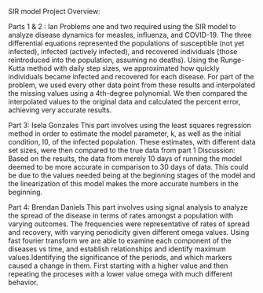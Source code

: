 SIR model Project Overview:

Parts 1 & 2 : Ian
Problems one and two required using the SIR model to analyze disease dynamics for measles, influenza, and COVID-19. The three differential equations represented the populations of susceptible (not yet infected), infected (actively infected), and recovered individuals (those reintroduced into the population, assuming no deaths).
Using the Runge-Kutta method with daily step sizes, we approximated how quickly individuals became infected and recovered for each disease. For part of the problem, we used every other data point from these results and interpolated the missing values using a 4th-degree polynomial. We then compared the interpolated values to the original data and calculated the percent error, achieving very accurate results.

Part 3: Isela Gonzales
This part involves using the least squares regression method in order to estimate the model parameter, k, as well as the initial condition, I0,
of the infected population. These estimates, with different data set sizes, were then compared to the true data from part 1 
Discussion:
Based on the results, the data from merely 10 days of running the model
deemed to be more accurate in comparison to 30 days of data. This could
be due to the values needed being at the beginning stages of the model
and the linearization of this model makes the more accurate numbers in
the beginning.

Part 4: Brendan Daniels
This part involves using signal analysis to analyze the spread of the disease in terms of rates amongst a population with varying outcomes. The frequencies were representative of rates of spread and recovery, with varying periodicity given different omega values. Using fast fourier transform we are able to examine each component of the diseases vs time, and establish relationships and identify maximum values.Identifying the significance of the periods, and which markers caused a change in them. First starting with a higher value and then repeating the proceses with a lower value omega with much different behavior.
